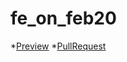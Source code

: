 # fe_on_feb20

*[Preview](https://maildes.github.io/fe_on_feb20/)
*[PullRequest](https://github.com/Maildes/fe_on_feb20/pull/1)